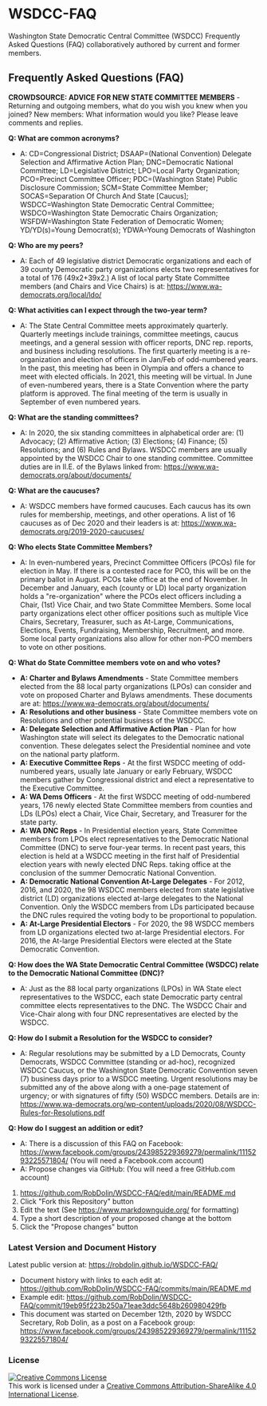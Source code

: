 # WSDCC-FAQ
Washington State Democratic Central Committee (WSDCC) Frequently Asked Questions (FAQ) collaboratively authored by current and former members. 

## Frequently Asked Questions (FAQ)
**CROWDSOURCE: ADVICE FOR NEW STATE COMMITTEE MEMBERS** - Returning and outgoing members, what do you wish you knew when you joined?  New members: What information would you like?  Please leave comments and replies. 

**Q: What are common acronyms?**
- A: CD=Congressional District; DSAAP=(National Convention) Delegate Selection and Affirmative Action Plan; DNC=Democratic National Committee; LD=Legislative District; LPO=Local Party Organization; PCO=Precinct Committee Officer; PDC=(Washington State) Public Disclosure Commission; SCM=State Committee Member; SOCAS=Separation Of Church And State [Caucus]; WSDCC=Washington State Democratic Central Committee; WSDCO=Washington State Democratic Chairs Organization; WSFDW=Washington State Federation of Democratic Women; YD/YD(s)=Young Democrat(s); YDWA=Young Democrats of Washington

**Q: Who are my peers?**
- A: Each of 49 legislative district Democratic organizations and each of 39 county Democratic party organizations elects two representatives for a total of 176 (49x2+39x2.)  A list of local party State Committee members (and Chairs and Vice Chairs) is at: https://www.wa-democrats.org/local/ldo/

**Q: What activities can I expect through the two-year term?**
- A: The State Central Committee meets approximately quarterly.  Quarterly meetings include trainings, committee meetings, caucus meetings, and a general session with officer reports, DNC rep. reports, and business including resolutions.  The first quarterly meeting is a re-organization and election of officers in Jan/Feb of odd-numbered years.  In the past, this meeting has been in Olympia and offers a chance to meet with elected officials.  In 2021, this meeting will be virtual.  In June of even-numbered years, there is a State Convention where the party platform is approved.  The final meeting of the term is usually in September of even numbered years.  

**Q: What are the standing committees?**
- A: In 2020, the six standing committees in alphabetical order are: (1) Advocacy; (2) Affirmative Action; (3) Elections; (4) Finance; (5) Resolutions; and (6) Rules and Bylaws.  WSDCC members are usually appointed by the WSDCC Chair to one standing committee.  Committee duties are in II.E. of the Bylaws linked from:  https://www.wa-democrats.org/about/documents/

**Q: What are the caucuses?**
- A: WSDCC members have formed caucuses.  Each caucus has its own rules for membership, meetings, and other operations.  A list of 16 caucuses as of Dec 2020 and their leaders is at: https://www.wa-democrats.org/2019-2020-caucuses/

**Q: Who elects State Committee Members?**
- A: In even-numbered years, Precinct Committee Officers (PCOs) file for election in May.  If there is a contested race for PCO, this will be on the primary ballot in August.  PCOs take office at the end of November.  In December and January, each (county or LD) local party organization holds a "re-organization" where the PCOs elect officers including a Chair, (1st) Vice Chair, and two State Committee Members.  Some local party organizations elect other officer positions such as multiple Vice Chairs, Secretary, Treasurer, such as At-Large, Communications, Elections, Events, Fundraising, Membership, Recruitment, and more.  Some local party organizations also allow for other non-PCO members to vote on other positions.  

**Q: What do State Committee members vote on and who votes?**
- **A: Charter and Bylaws Amendments** - State Committee members elected from the 88 local party organizations (LPOs) can consider and vote on proposed Charter and Bylaws amendments.  These documents are at: https://www.wa-democrats.org/about/documents/
- **A: Resolutions and other business** - State Committee members vote on Resolutions and other potential business of the WSDCC.
- **A: Delegate Selection and Affirmative Action Plan** - Plan for how Washington state will select its delegates to the Democratic national convention.  These delegates select the Presidential nominee and vote on the national party platform.   
- **A: Executive Committee Reps** - At the first WSDCC meeting of odd-numbered years, usually late January or early February, WSDCC members gather by Congressional district and elect a representative to the Executive Committee.
- **A: WA Dems Officers** - At the first WSDCC meeting of odd-numbered years, 176 newly elected State Committee members from counties and LDs (LPOs) elect a Chair, Vice Chair, Secretary, and Treasurer for the state party.   
- **A: WA DNC Reps** - In Presidential election years, State Committee members from LPOs elect representatives to the Democratic National Committee (DNC) to serve four-year terms.  In recent past years, this election is held at a WSDCC meeting in the first half of Presidential election years with newly elected DNC Reps. taking office at the conclusion of the summer Democratic National Convention. 
- **A: Democratic National Convention At-Large Delegates** - For 2012, 2016, and 2020, the 98 WSDCC members elected from state legislative district (LD) organizations elected at-large delegates to the National Convention.  Only the WSDCC members from LDs participated because the DNC rules required the voting body to be proportional to population.  
- **A: At-Large Presidential Electors** - For 2020, the 98 WSDCC members from LD organizations elected two at-large Presidential electors.  For 2016, the At-large Presidential Electors were elected at the State Democratic Convention.

**Q: How does the WA State Democratic Central Committee (WSDCC) relate to the Democratic National Committee (DNC)?**
- A: Just as the 88 local party organizations (LPOs) in WA State elect representatives to the WSDCC, each state Democratic party central committee elects representatives to the DNC.  The WSDCC Chair and Vice-Chair along with four DNC representatives are elected by the WSDCC.

**Q: How do I submit a Resolution for the WSDCC to consider?**
- A: Regular resolutions may be submitted by a LD Democrats, County Democrats, WSDCC Committee (standing or ad-hoc), recognized WSDCC Caucus, or the Washington State Democratic Convention seven (7) business days prior to a WSDCC meeting. Urgent resolutions may be submitted any of the above along with a one-page statement of urgency; or with signatures of fifty (50) WSDCC members.  Details are in: https://www.wa-democrats.org/wp-content/uploads/2020/08/WSDCC-Rules-for-Resolutions.pdf

**Q: How do I suggest an addition or edit?**
- A: There is a discussion of this FAQ on Facebook: https://www.facebook.com/groups/243985229369279/permalink/1115293225571804/ (You will need a Facebook.com account)
- A: Propose changes via GitHub: (You will need a free GitHub.com account)
1. https://github.com/RobDolin/WSDCC-FAQ/edit/main/README.md
2. Click "Fork this Repository" button
3. Edit the text (See https://www.markdownguide.org/ for formatting)
4. Type a short description of your proposed change at the bottom
5. Click the "Propose changes" button

### Latest Version and Document History
Latest public version at: https://robdolin.github.io/WSDCC-FAQ/
- Document history with links to each edit at: https://github.com/RobDolin/WSDCC-FAQ/commits/main/README.md
- Example edit: https://github.com/RobDolin/WSDCC-FAQ/commit/19eb95f223b250a71eae3ddc5648b260980429fb
- This document was started on December 12th, 2020 by WSDCC Secretary, Rob Dolin, as a post on a Facebook group: https://www.facebook.com/groups/243985229369279/permalink/1115293225571804/ 

### License
<a rel="license" href="http://creativecommons.org/licenses/by-sa/4.0/"><img alt="Creative Commons License" style="border-width:0" src="https://i.creativecommons.org/l/by-sa/4.0/88x31.png" /></a><br />This work is licensed under a <a rel="license" href="http://creativecommons.org/licenses/by-sa/4.0/">Creative Commons Attribution-ShareAlike 4.0 International License</a>.
